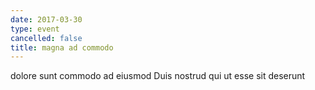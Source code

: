 ```yaml
---
date: 2017-03-30
type: event
cancelled: false
title: magna ad commodo
---
```

dolore sunt commodo ad eiusmod Duis nostrud qui ut esse sit deserunt